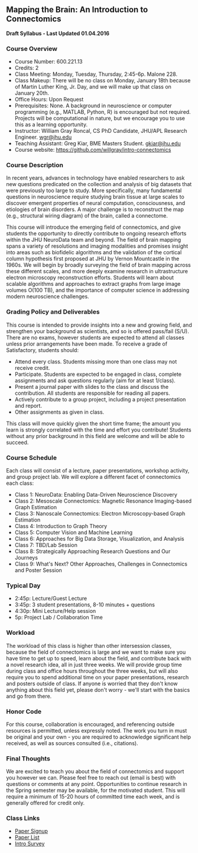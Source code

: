## Mapping the Brain:  An Introduction to Connectomics

**Draft Syllabus - Last Updated 01.04.2016**

### Course Overview

- Course Number: 600.221.13
- Credits: 2
- Class Meeting: Monday, Tuesday, Thursday, 2:45-6p. Malone 228.
- Class Makeup: There will be no class on Monday, January 18th because of Martin Luther King, Jr. Day, and we will make up that class on January 20th.
- Office Hours: Upon Request
- Prerequisites: None.  A background in neuroscience or computer programming (e.g., MATLAB, Python, R) is encouraged but not required.  Projects will be computational in nature, but we encourage you to use this as a learning opportunity.
- Instructor: William Gray Roncal, CS PhD Candidate, JHU/APL Research Engineer. wgr@jhu.edu
- Teaching Assistant: Greg Kiar, BME Masters Student. gkiar@jhu.edu
- Course website: https://github.com/willgray/intro-connectomics


### Course Description

In recent years, advances in technology have enabled researchers to ask new questions predicated on the collection and analysis of big datasets that were previously too large to study. More specifically, many fundamental questions in neuroscience require studying brain tissue at large scales to discover emergent properties of neural computation, consciousness, and etiologies of brain disorders. A major challenge is to reconstruct the map (e.g., structural wiring diagram) of the brain, called a connectome.

This course will introduce the emerging field of connectomics, and give students the opportunity to directly contribute to ongoing research efforts within the JHU NeuroData team and beyond. The field of brain mapping spans a variety of resolutions and imaging modalities and promises insight into areas such as biofidelic algorithms and the validation of the cortical column hypothesis first proposed at JHU by Vernon Mountcastle in the 1960s.  We will begin by broadly surveying the field of brain mapping across these different scales, and more deeply examine research in ultrastructure electron microscopy reconstruction efforts.  Students will learn about scalable algorithms and approaches to extract graphs from large image volumes O(100 TB), and the importance of computer science in addressing modern neuroscience challenges.  

### Grading Policy and Deliverables

This course is intended to provide insights into a new and growing field, and strengthen your background as scientists, and so is offered pass/fail (S/U).  There are no exams, however students are expected to attend all classes unless prior arrangements have been made.  To receive a grade of Satisfactory, students should:

- Attend every class.  Students missing more than one class may not receive credit.
- Participate.  Students are expected to be engaged in class, complete assignments and ask questions regularly (aim for at least 1/class).
- Present a journal paper with slides to the class and discuss the contribution.  All students are responsible for reading all papers.
- Actively contribute to a group project, including a project presentation and report.
- Other assignments as given in class.

This class will move quickly given the short time frame; the amount you learn is strongly correlated with the time and effort you contribute!  Students without any prior background in this field are welcome and will be able to succeed.

### Course Schedule
Each class will consist of a lecture, paper presentations, workshop activity, and group project lab.  We will explore a different facet of connectomics each class:

- Class 1:  NeuroData:  Enabling Data-Driven Neuroscience Discovery
- Class 2:  Mesoscale Connectomics:  Magnetic Resonance Imaging-based Graph Estimation
- Class 3:  Nanoscale Connectomics:  Electron Microscopy-based Graph Estimation
- Class 4:  Introduction to Graph Theory
- Class 5:  Computer Vision and Machine Learning
- Class 6:  Approaches for Big Data Storage, Visualization, and Analysis
- Class 7:  TBD/Lab Session
- Class 8:  Strategically Approaching Research Questions and Our Journeys
- Class 9:  What's Next?  Other Approaches, Challenges in Connectomics and Poster Session

### Typical Day

- 2:45p:  Lecture/Guest Lecture
- 3:45p:  3 student presentations, 8-10 minutes + questions
- 4:30p:  Mini Lecture/Help session
- 5p:  Project Lab / Collaboration Time

### Workload

The workload of this class is higher than other intersession classes, because the field of connectomics is large and we want to make sure you have time to get up to speed, learn about the field, and contribute back with a novel research idea, all in just three weeks.  We will provide group time during class and office hours throughout the three weeks, but will also require you to spend additional time on your paper presentations, research and posters outside of class.  If anyone is worried that they don't know anything about this field yet, please don't worry - we'll start with the basics and go from there. 

### Honor Code
For this course, collaboration is encouraged, and referencing outside resources is permitted, unless expressly noted.  The work you turn in must be original and your own - you are required to acknowledge significant help received, as well as sources consulted (i.e., citations).  

### Final Thoughts
We are excited to teach you about the field of connectomics and support you however we can.  Please feel free to reach out (email is best) with questions or comments at any point.
Opportunities to continue research in the Spring semester may be available, for the motivated student.  This will require a minimum of 15-20 hours of committed time each week, and is generally offered for credit only.

### Class Links
- [Paper Signup](https://github.com/willgray/intro-connectomics/blob/master/paper_signup.md)
- [Paper List](https://www.mendeley.com/groups/6030451/2015-connectomics-papers/papers/)
- [Intro Survey](http://goo.gl/forms/7KuR88DWqo)
